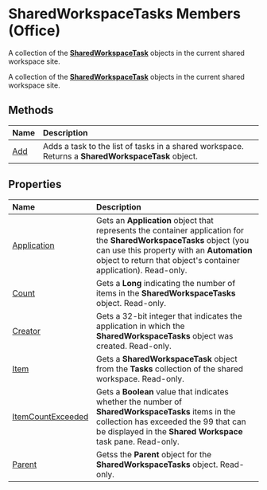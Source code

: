 
# SharedWorkspaceTasks Members (Office)
A collection of the  **[SharedWorkspaceTask](fbd82b03-53fa-12ff-9fb2-07bef012dde8.md)** objects in the current shared workspace site.

A collection of the  **[SharedWorkspaceTask](fbd82b03-53fa-12ff-9fb2-07bef012dde8.md)** objects in the current shared workspace site.


## Methods



|**Name**|**Description**|
|:-----|:-----|
|[Add](f427945e-e699-9ba0-6d83-98f9b77b4500.md)|Adds a task to the list of tasks in a shared workspace. Returns a  **SharedWorkspaceTask** object.|

## Properties



|**Name**|**Description**|
|:-----|:-----|
|[Application](a1d55488-3abe-4cec-375d-63e6bc08ba21.md)|Gets an  **Application** object that represents the container application for the **SharedWorkspaceTasks** object (you can use this property with an **Automation** object to return that object's container application). Read-only.|
|[Count](6db8223c-a4c3-1e63-ddc5-f0412828c6e9.md)|Gets a  **Long** indicating the number of items in the **SharedWorkspaceTasks** object. Read-only.|
|[Creator](e89b63e8-6ae4-8f45-615c-eee5f0b6e8ad.md)|Gets a 32-bit integer that indicates the application in which the  **SharedWorkspaceTasks** object was created. Read-only.|
|[Item](801adcf2-ed06-fbe3-39c6-15fcc72c25fb.md)|Gets a  **SharedWorkspaceTask** object from the **Tasks** collection of the shared workspace. Read-only.|
|[ItemCountExceeded](4a33fbae-1a7d-9d66-960b-e631b8d07316.md)|Gets a  **Boolean** value that indicates whether the number of **SharedWorkspaceTasks** items in the collection has exceeded the 99 that can be displayed in the **Shared Workspace** task pane. Read-only.|
|[Parent](6180c0e7-0493-fa21-5461-8f5a38e13fae.md)|Getss the  **Parent** object for the **SharedWorkspaceTasks** object. Read-only.|
